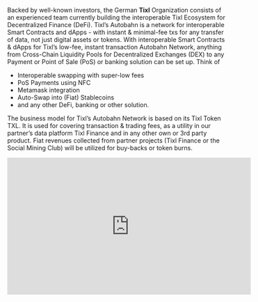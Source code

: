 Backed by well-known investors, the German **Tixl** Organization consists of an experienced team currently building the interoperable Tixl Ecosystem for Decentralized Finance (DeFi). Tixl’s Autobahn is a network for interoperable Smart Contracts and dApps - with instant & minimal-fee txs for any transfer of data, not just digital assets or tokens.
With interoperable Smart Contracts & dApps for Tixl’s low-fee, instant transaction Autobahn Network, anything from Cross-Chain Liquidity Pools for Decentralized Exchanges (DEX) to any Payment or Point of Sale (PoS) or banking solution can be set up. Think of
- Interoperable swapping with super-low fees
- PoS Payments using NFC
- Metamask integration 
- Auto-Swap into (Fiat) Stablecoins
- and any other DeFi, banking or other solution.

The business model for Tixl’s Autobahn Network is based on its Tixl Token TXL. It is used for covering transaction & trading fees, as a utility in our partner’s data platform Tixl Finance and in any other own or 3rd party product. Fiat revenues collected from partner projects (Tixl Finance or the Social Mining Club) will be utilized for buy-backs or token burns.

<iframe width="560" height="315" src="https://www.youtube.com/embed/w3hDTFfj3Lw" frameborder="0" allow="accelerometer; autoplay; clipboard-write; encrypted-media; gyroscope; picture-in-picture" allowfullscreen></iframe>
